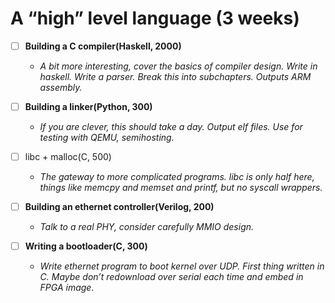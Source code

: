 # A “high” level language (3 weeks)

- [ ] **Building a C compiler(Haskell, 2000)**
    - *A bit more interesting, cover the basics of compiler design. Write in haskell. Write a parser. Break this into subchapters. Outputs ARM assembly.*
- [ ] **Building a linker(Python, 300)**
    - *If you are clever, this should take a day. Output elf files. Use for testing with QEMU, semihosting.*
- [ ] libc + malloc(C, 500)
    - *The gateway to more complicated programs. libc is only half here, things like memcpy and memset and printf, but no syscall wrappers.*
- [ ] **Building an ethernet controller(Verilog, 200)**
    - *Talk to a real PHY, consider carefully MMIO design.*

- [ ] **Writing a bootloader(C, 300)**
    - *Write ethernet program to boot kernel over UDP. First thing written in C. Maybe don’t redownload over serial each time and embed in FPGA image.*
